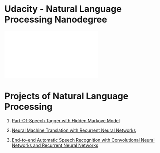 # Udacity - Natural Language Processing Nanodegree

![NLP](Hang_NLP_Udacity_Nanodegree.pdf)

# Projects of Natural Language Processing

1. [Part-Of-Speech Tagger with Hidden Markove Model](https://github.com/udacity/hmm-tagger)

2. [Neural Machine Translation with Recurrent Neural Networks](https://github.com/udacity/aind2-nlp-capstone)

3. [End-to-end Automatic Speech Recognition with Convolutional Neural Networks and Recurrent Neural Networks](https://github.com/udacity/AIND-VUI-Capstone)
